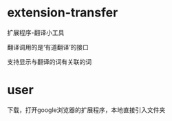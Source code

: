 # extension-transfer
扩展程序-翻译小工具

翻译调用的是‘有道翻译’的接口

支持显示与翻译的词有关联的词

# user
下载，打开google浏览器的扩展程序，本地直接引入文件夹
